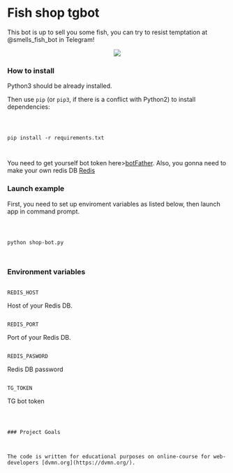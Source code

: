 # Fish shop tgbot



This bot is up to sell you some fish, you can try to resist temptation at @smells_fish_bot in Telegram!
<p align="center">
  <img src="https://github.com/killthebee/Online-shop-tg-bot/blob/master/gif/demonstration.gif"/>
</p>


### How to install



Python3 should be already installed.



Then use `pip` (or `pip3`, if there is a conflict with Python2) to install dependencies:



```



pip install -r requirements.txt



```

You need to get yourself bot token here>[botFather](https://medium.com/shibinco/create-a-telegram-bot-using-botfather-and-get-the-api-token-900ba00e0f39). Also, you gonna need to make your own redis DB [Redis](https://redislabs.com/)

### Launch example



First, you need to set up enviroment variables as listed below, then launch app in command prompt.



```



python shop-bot.py



```

### Environment variables

```

REDIS_HOST

```

Host of your Redis DB.

```

REDIS_PORT

```

Port of your Redis DB.

```

REDIS_PASWORD

```

Redis DB password

```

TG_TOKEN

```

TG bot token

```



### Project Goals



The code is written for educational purposes on online-course for web-developers [dvmn.org](https://dvmn.org/).
